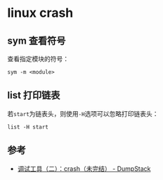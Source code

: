 linux crash
===========

sym 查看符号
------------

查看指定模块的符号：

```shell
sym -m <module>
```

list 打印链表
------------

若`start`为链表头，则使用`-H`选项可以忽略打印链表头：

```shell
list -H start
```

参考
----

* [调试工具（二）：crash（未完结） - DumpStack](http://www.dumpstack.cn/index.php/2022/02/23/395.html)
